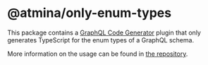 # @atmina/only-enum-types

This package contains a [GraphQL Code Generator](https://graphql-code-generator.com/) plugin that only generates
TypeScript for the enum types of a GraphQL schema.

More information on the usage can be found in [the repository](https://github.com/ATMINA/graphql-codegen-plugins).
